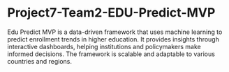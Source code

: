 # Project7-Team2-EDU-Predict-MVP
Edu Predict MVP is a data-driven framework that uses machine learning to predict enrollment trends in higher education. It provides insights through interactive dashboards, helping institutions and policymakers make informed decisions. The framework is scalable and adaptable to various countries and regions.

